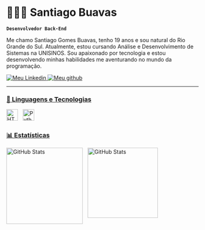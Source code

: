 # 👨🏻‍💻 Santiago Buavas

**`Desenvolvedor Back-End`**

Me chamo Santiago Gomes Buavas, tenho 19 anos e sou natural do Rio Grande do Sul. Atualmente, estou cursando Análise e Desenvolvimento de Sistemas na UNISINOS. Sou apaixonado por tecnologia e estou desenvolvendo minhas habilidades me aventurando no mundo da programação.

<p align="left">
    <a href="https://br.linkedin.com/in/santiago-buavas">
        <img 
            alt="Meu Linkedin" 
            title="Visite meu linkedin" 
            src=https://custom-icon-badges.demolab.com/badge/-MEU%20Linkedin%20-blue?style=for-the-badge&logo=linke&logoColor=white
        />
    </a>
    <a href="https://github.com/sbuavas?tab=repositories&sort=stargazers">
        <img 
            alt="Meu github" 
            title="Me siga no github" 
            src="https://custom-icon-badges.demolab.com/github/followers/sbuavas?color=55960c&style=for-the-badge&labelColor=488207&logo=person-add&label=SEGUIDORES&logoColor=white"
            />
</p>

---

### 🤖 Linguagens e Tecnologias


<img 
align="left" 
    alt="HTML"
    title="HTML" 
    width="30px" 
    style="padding-right: 10px;" 
    src="https://cdn.jsdelivr.net/gh/devicons/devicon@latest/icons/java/java-original.svg" />
          


<img 
    align="left" 
    alt="Python" 
    title="Python"
    width="30px" 
    style="padding-right: 10px;" 
    src="https://cdn.jsdelivr.net/gh/devicons/devicon@latest/icons/python/python-original.svg" 
/>

<br/>
<br/>

### 📊 Estatísticas

<p>
  <img 
    align="left" 
    alt="GitHub Stats" 
    height="200" 
    style="padding-right: 10px;" 
    src="https://github-readme-stats.vercel.app/api?username=sbuavas&show_icons=true&theme=dark&include_all_commits=true&locale=pt-br" 
  />

<img 
      align="left" 
      alt="GitHub Stats" 
      height="184"
        style="padding-right: 10px;" 
      src="https://github-readme-stats.vercel.app/api/top-langs/?username=sbuavas&theme=dark&layout=compact&custom_title=Tecnologias&langs_count=1"
  />
</p>
